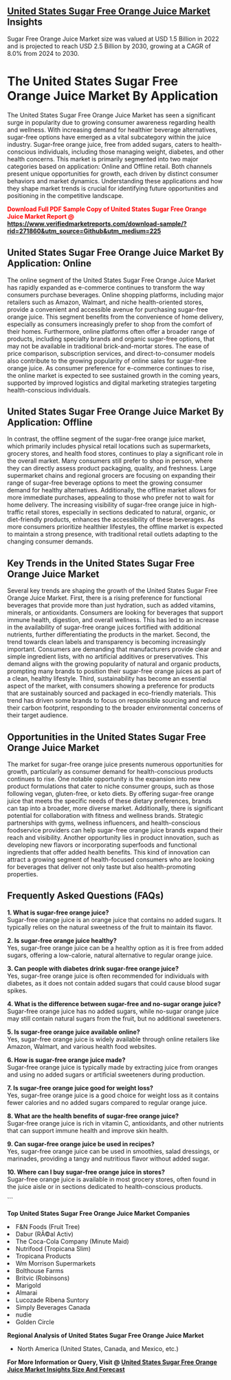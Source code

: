<h2><a href="https://www.verifiedmarketreports.com/download-sample/?rid=271860&amp;utm_source=Github&amp;utm_medium=225" target="_blank">United States Sugar Free Orange Juice Market</a> Insights</h2><p>Sugar Free Orange Juice Market size was valued at USD 1.5 Billion in 2022 and is projected to reach USD 2.5 Billion by 2030, growing at a CAGR of 8.0% from 2024 to 2030.</p><p> <h1>The United States Sugar Free Orange Juice Market By Application</h1> <p>The United States Sugar Free Orange Juice Market has seen a significant surge in popularity due to growing consumer awareness regarding health and wellness. With increasing demand for healthier beverage alternatives, sugar-free options have emerged as a vital subcategory within the juice industry. Sugar-free orange juice, free from added sugars, caters to health-conscious individuals, including those managing weight, diabetes, and other health concerns. This market is primarily segmented into two major categories based on application: Online and Offline retail. Both channels present unique opportunities for growth, each driven by distinct consumer behaviors and market dynamics. Understanding these applications and how they shape market trends is crucial for identifying future opportunities and positioning in the competitive landscape.</p> <p><strong><p><span class=""><span style="color: #ff0000;"><strong>Download Full PDF Sample Copy of United States Sugar Free Orange Juice Market Report</strong> @ </span><a href="https://www.verifiedmarketreports.com/download-sample/?rid=271860&amp;utm_source=Github&amp;utm_medium=225" target="_blank">https://www.verifiedmarketreports.com/download-sample/?rid=271860&amp;utm_source=Github&amp;utm_medium=225</a></span></p></strong></p> <h2>United States Sugar Free Orange Juice Market By Application: Online</h2> <p>The online segment of the United States Sugar Free Orange Juice Market has rapidly expanded as e-commerce continues to transform the way consumers purchase beverages. Online shopping platforms, including major retailers such as Amazon, Walmart, and niche health-oriented stores, provide a convenient and accessible avenue for purchasing sugar-free orange juice. This segment benefits from the convenience of home delivery, especially as consumers increasingly prefer to shop from the comfort of their homes. Furthermore, online platforms often offer a broader range of products, including specialty brands and organic sugar-free options, that may not be available in traditional brick-and-mortar stores. The ease of price comparison, subscription services, and direct-to-consumer models also contribute to the growing popularity of online sales for sugar-free orange juice. As consumer preference for e-commerce continues to rise, the online market is expected to see sustained growth in the coming years, supported by improved logistics and digital marketing strategies targeting health-conscious individuals.</p> <h2>United States Sugar Free Orange Juice Market By Application: Offline</h2> <p>In contrast, the offline segment of the sugar-free orange juice market, which primarily includes physical retail locations such as supermarkets, grocery stores, and health food stores, continues to play a significant role in the overall market. Many consumers still prefer to shop in person, where they can directly assess product packaging, quality, and freshness. Large supermarket chains and regional grocers are focusing on expanding their range of sugar-free beverage options to meet the growing consumer demand for healthy alternatives. Additionally, the offline market allows for more immediate purchases, appealing to those who prefer not to wait for home delivery. The increasing visibility of sugar-free orange juice in high-traffic retail stores, especially in sections dedicated to natural, organic, or diet-friendly products, enhances the accessibility of these beverages. As more consumers prioritize healthier lifestyles, the offline market is expected to maintain a strong presence, with traditional retail outlets adapting to the changing consumer demands.</p> <h2>Key Trends in the United States Sugar Free Orange Juice Market</h2> <p>Several key trends are shaping the growth of the United States Sugar Free Orange Juice Market. First, there is a rising preference for functional beverages that provide more than just hydration, such as added vitamins, minerals, or antioxidants. Consumers are looking for beverages that support immune health, digestion, and overall wellness. This has led to an increase in the availability of sugar-free orange juices fortified with additional nutrients, further differentiating the products in the market. Second, the trend towards clean labels and transparency is becoming increasingly important. Consumers are demanding that manufacturers provide clear and simple ingredient lists, with no artificial additives or preservatives. This demand aligns with the growing popularity of natural and organic products, prompting many brands to position their sugar-free orange juices as part of a clean, healthy lifestyle. Third, sustainability has become an essential aspect of the market, with consumers showing a preference for products that are sustainably sourced and packaged in eco-friendly materials. This trend has driven some brands to focus on responsible sourcing and reduce their carbon footprint, responding to the broader environmental concerns of their target audience.</p> <h2>Opportunities in the United States Sugar Free Orange Juice Market</h2> <p>The market for sugar-free orange juice presents numerous opportunities for growth, particularly as consumer demand for health-conscious products continues to rise. One notable opportunity is the expansion into new product formulations that cater to niche consumer groups, such as those following vegan, gluten-free, or keto diets. By offering sugar-free orange juice that meets the specific needs of these dietary preferences, brands can tap into a broader, more diverse market. Additionally, there is significant potential for collaboration with fitness and wellness brands. Strategic partnerships with gyms, wellness influencers, and health-conscious foodservice providers can help sugar-free orange juice brands expand their reach and visibility. Another opportunity lies in product innovation, such as developing new flavors or incorporating superfoods and functional ingredients that offer added health benefits. This kind of innovation can attract a growing segment of health-focused consumers who are looking for beverages that deliver not only taste but also health-promoting properties.</p> <h2>Frequently Asked Questions (FAQs)</h2> <p><strong>1. What is sugar-free orange juice?</strong><br> Sugar-free orange juice is an orange juice that contains no added sugars. It typically relies on the natural sweetness of the fruit to maintain its flavor.</p> <p><strong>2. Is sugar-free orange juice healthy?</strong><br> Yes, sugar-free orange juice can be a healthy option as it is free from added sugars, offering a low-calorie, natural alternative to regular orange juice.</p> <p><strong>3. Can people with diabetes drink sugar-free orange juice?</strong><br> Yes, sugar-free orange juice is often recommended for individuals with diabetes, as it does not contain added sugars that could cause blood sugar spikes.</p> <p><strong>4. What is the difference between sugar-free and no-sugar orange juice?</strong><br> Sugar-free orange juice has no added sugars, while no-sugar orange juice may still contain natural sugars from the fruit, but no additional sweeteners.</p> <p><strong>5. Is sugar-free orange juice available online?</strong><br> Yes, sugar-free orange juice is widely available through online retailers like Amazon, Walmart, and various health food websites.</p> <p><strong>6. How is sugar-free orange juice made?</strong><br> Sugar-free orange juice is typically made by extracting juice from oranges and using no added sugars or artificial sweeteners during production.</p> <p><strong>7. Is sugar-free orange juice good for weight loss?</strong><br> Yes, sugar-free orange juice is a good choice for weight loss as it contains fewer calories and no added sugars compared to regular orange juice.</p> <p><strong>8. What are the health benefits of sugar-free orange juice?</strong><br> Sugar-free orange juice is rich in vitamin C, antioxidants, and other nutrients that can support immune health and improve skin health.</p> <p><strong>9. Can sugar-free orange juice be used in recipes?</strong><br> Yes, sugar-free orange juice can be used in smoothies, salad dressings, or marinades, providing a tangy and nutritious flavor without added sugar.</p> <p><strong>10. Where can I buy sugar-free orange juice in stores?</strong><br> Sugar-free orange juice is available in most grocery stores, often found in the juice aisle or in sections dedicated to health-conscious products.</p> ```</p><p><strong>Top United States Sugar Free Orange Juice Market Companies</strong></p><div data-test-id=""><p><li>F&N Foods (Fruit Tree)</li><li> Dabur (RÃ©al Activ)</li><li> The Coca-Cola Company (Minute Maid)</li><li> Nutrifood (Tropicana Slim)</li><li> Tropicana Products</li><li> Wm Morrison Supermarkets</li><li> Bolthouse Farms</li><li> Britvic (Robinsons)</li><li> Marigold</li><li> Almarai</li><li> Lucozade Ribena Suntory</li><li> Simply Beverages Canada</li><li> nudie</li><li> Golden Circle</li></p><div><strong>Regional Analysis of&nbsp;United States Sugar Free Orange Juice Market</strong></div><ul><li dir="ltr"><p dir="ltr">North America&nbsp;(United States, Canada, and Mexico, etc.)</p></li></ul><p><strong>For More Information or Query, Visit @&nbsp;</strong><strong><a href="https://www.verifiedmarketreports.com/product/sugar-free-orange-juice-market/?utm_source=Github&amp;utm_medium=225" target="_blank">United States Sugar Free Orange Juice Market Insights Size And Forecast</a></strong></p></div>
